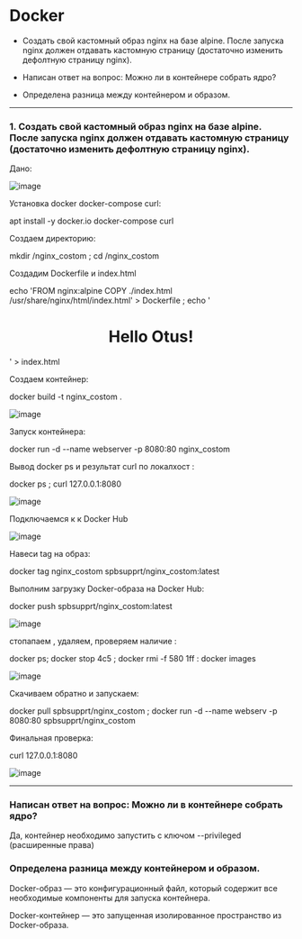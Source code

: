 # Docker

- Создать свой кастомный образ nginx на базе alpine. После запуска nginx должен отдавать кастомную страницу (достаточно изменить дефолтную страницу nginx).

- Написан ответ на вопрос: Можно ли в контейнере собрать ядро?

- Определена разница между контейнером и образом.


---

### 1. Создать свой кастомный образ nginx на базе alpine. После запуска nginx должен отдавать кастомную страницу (достаточно изменить дефолтную страницу nginx).

Дано:

![image](https://github.com/user-attachments/assets/7d92bd88-aba7-439d-94d3-e7eba92d4a6b)


Установка docker docker-compose curl:

apt install -y docker.io docker-compose curl

Создаем директорию:

mkdir /nginx_costom ; cd /nginx_costom 

Создадим Dockerfile и index.html

echo 'FROM nginx:alpine
COPY ./index.html /usr/share/nginx/html/index.html' > Dockerfile ;
echo '<h1><center>Hello Otus!</center></h1>' > index.html

Создаем контейнер:

docker build -t nginx_costom .

![image](https://github.com/user-attachments/assets/26b9a071-c2b6-4271-81f2-70c36e957a5f)

Запуск контейнера:

docker run -d --name webserver -p 8080:80 nginx_costom

Вывод docker ps и результат curl по локалхост :

docker ps ; curl 127.0.0.1:8080

![image](https://github.com/user-attachments/assets/bbd5b852-c07d-46cd-89d1-826177c14ed1)

Подключаемся к к Docker Hub

![image](https://github.com/user-attachments/assets/29e7555c-4fdc-405c-93c9-8a225e0246bc)

Навеси tag на образ:

docker tag nginx_costom spbsupprt/nginx_costom:latest

Выполним загрузку Docker-образа на Docker Hub:

docker push spbsupprt/nginx_costom:latest

![image](https://github.com/user-attachments/assets/2efe1154-059a-4dea-8a2e-80895ad87187)


стопапаем , удаляем, проверяем наличие :

docker ps; docker stop 4c5 ; docker rmi -f 580 1ff : docker images


![image](https://github.com/user-attachments/assets/270e0475-0552-4389-a7d8-9b5616bd83c8)


Скачиваем обратно и запускаем:

docker pull spbsupprt/nginx_costom ; docker run -d --name webserv -p 8080:80 spbsupprt/nginx_costom

Финальная проверка:

curl 127.0.0.1:8080


![image](https://github.com/user-attachments/assets/781b3bab-9ddb-4ced-a785-45c93030bfcd)


---

### Написан ответ на вопрос: Можно ли в контейнере собрать ядро?

Да, контейнер необходимо запустить с ключом --privileged (расширенные права)


### Определена разница между контейнером и образом.


Docker-образ — это конфигурационный файл, который содержит все необходимые компоненты для запуска контейнера.

Docker-контейнер — это запущенная изолированное пространство из Docker-образа.



